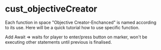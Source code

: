 # cust_objectiveCreator

Each function in space "Objective Creator-Enchanced" is named according to its use. Here will be a quick tutorial how to use specific function.

Add Await => waits for player to enter/press button on marker, won't be executing other statements until previous is finalised.
